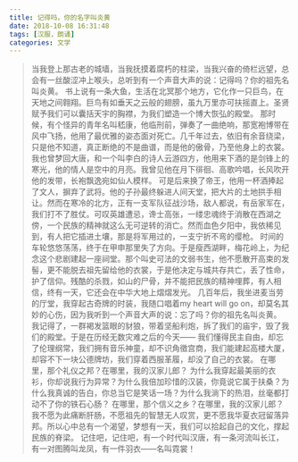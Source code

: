 ```yaml
---
title: 记得吗，你的名字叫炎黄
date: 2018-10-08 16:31:48
tags: [汉服，朗诵]
categories: 文学
---
```


<blockquote class="blockquote-center">当我登上那古老的城墙，当我抚摸着腐朽的柱梁，当我兴奋的倚栏远望，总会有一丝酸涩冲上喉头，总听到有一个声音大声的说：记得吗？你的祖先名叫炎黄。
书上说有一条大鱼，生活在北冥那个地方，它化作一只巨鸟，在天地之间翱翔。巨鸟有如垂天之云般的翅膀，虽九万里亦可扶摇直上。圣贤赋予我们可以囊括天宇的胸襟，为我们塑造一个博大恢弘的殿堂。
那时候，有个怪异的青年名叫嵇康，他临刑前，弹奏了一曲绝响，那宽袍博带在风中飞扬，他用了最优雅的姿态面对死亡。几千年过去，依旧有余音绕梁，只是他不知道，真正断绝的不是曲谱，而是他的傲骨，乃至他身上的衣裳。
我也曾梦回大唐，和一个叫李白的诗人云游四方，他用来下酒的是剑锋上的寒光，他的情人是空中的月亮。我曾见他在月下徘徊、高歌吟唱，长风吹开他的发带，长袍飘逸宛如仙人模样。
可是后来换了帝王，他用一杯酒捧起了文人，摒弃了武将。他的子孙最终躲进人间天堂，把大片的土地拱手相让。然而在寒冷的北方，正有一支军队征战沙场，敌人都说，有岳家军在，我们打不了胜仗。可叹英雄遭忌，谗士高张，一缕忠魂终于消散在西湖之傍，一个民族的精神就这么无可逆转的消亡。然而血色夕阳中，我依稀见到，有人把它插进土壤，那是将军用过的，一支宁折不弯的缨枪。
时间的车轮悠悠荡荡，终于在甲申那里失了方向。于是瘦西湖畔，梅花岭上，为纪念这个悲剧建起一座祠堂。那个叫史可法的文弱书生，他不愿散开高束的发髻，更不能脱去祖先留给他的衣裳，于是他决定与城共存共亡，丢了性命，护了信仰。残酷的杀戮，如山的尸骨，并不能把民族的精神埋葬，有人相信，终有一天，它还会在中华大地上熠熠发光。
几百年后，我坐进麦当劳的厅堂，我穿起古奇牌的时装，我随口唱着my heart will go on，却莫名其妙的心伤，因为我听到一个声音大声的说：忘了吗？你的祖先名叫炎黄。
我记得了，一群褐发篮眼的豺狼，带着坚船利炮，拆了我们的庙宇，毁了我们的殿堂。于是在历经无数灾难之后的今天——
我们懂得民主自由，却忘了伦理纲常，我们拥有音乐神童，却不识角徵宫商，我们能建起高楼大厦，却容不下一块公德牌坊，我们穿着西服革履，却没了自己的衣裳。
在哪里，那个礼仪之邦？在哪里，我的汉家儿郎？
为什么我穿起最美丽的衣衫，你却说我行为异常？为什么我倍加珍惜的汉装，你竟说它属于扶桑？为什么我真诚的告白，你总当它是笑话一场？为什么我淌下的热泪，丝毫都打动不了你的铁石心肠？
在哪里，那个信义之乡？在哪里，我的汉家儿郎？
我不愿为此痛断肝肠，不愿祖先的智慧无人叹赏，更不愿我华夏衣冠留落异邦。所以心中总有一个渴望，梦想有一天，我们可以拾起自己的文化，撑起民族的脊梁。 记住吧，记住吧，有一个时代叫汉唐，有一条河流叫长江，有一对图腾叫龙凤，有一件羽衣——名叫霓裳！</blockquote>
